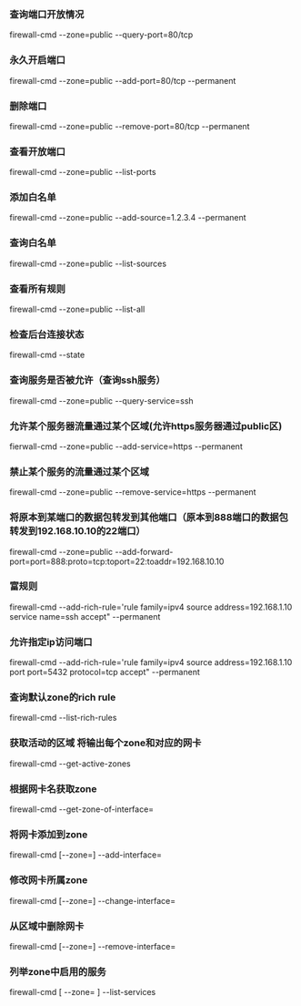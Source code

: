 ### 查询端口开放情况
firewall-cmd --zone=public --query-port=80/tcp
### 永久开启端口
firewall-cmd --zone=public --add-port=80/tcp --permanent
### 删除端口
firewall-cmd --zone=public --remove-port=80/tcp --permanent
### 查看开放端口
firewall-cmd --zone=public --list-ports
### 添加白名单
firewall-cmd --zone=public --add-source=1.2.3.4 --permanent
### 查询白名单
firewall-cmd --zone=public --list-sources
### 查看所有规则
firewall-cmd --zone=public --list-all
### 检查后台连接状态
firewall-cmd --state
### 查询服务是否被允许（查询ssh服务）
firewall-cmd --zone=public --query-service=ssh
### 允许某个服务器流量通过某个区域(允许https服务器通过public区)
fierwall-cmd --zone=public --add-service=https --permanent
### 禁止某个服务的流量通过某个区域
firewall-cmd --zone=public --remove-service=https --permanent
### 将原本到某端口的数据包转发到其他端口（原本到888端口的数据包转发到192.168.10.10的22端口）
firewall-cmd --zone=public --add-forward-port=port=888:proto=tcp:toport=22:toaddr=192.168.10.10
### 富规则
firewall-cmd  --add-rich-rule='rule family=ipv4 source address=192.168.1.10 service name=ssh accept" --permanent

### 允许指定ip访问端口
firewall-cmd  --add-rich-rule='rule family=ipv4 source address=192.168.1.10 port port=5432 protocol=tcp accept" --permanent
### 查询默认zone的rich rule
firewall-cmd --list-rich-rules

### 获取活动的区域 将输出每个zone和对应的网卡
firewall-cmd --get-active-zones
 
### 根据网卡名获取zone
firewall-cmd --get-zone-of-interface=<interface>

### 将网卡添加到zone
 firewall-cmd [--zone=<zone>] --add-interface=<interface>
 
### 修改网卡所属zone
 firewall-cmd [--zone=<zone>] --change-interface=<interface>

### 从区域中删除网卡
firewall-cmd [--zone=<zone>] --remove-interface=<interface>

### 列举zone中启用的服务
 firewall-cmd [ --zone=<zone> ] --list-services
 

